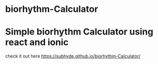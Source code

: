 # biorhythm-Calculator

# Simple biorhythm Calculator using react and ionic 

check it out here https://subhyde.github.io/biorhythm-Calculator/
